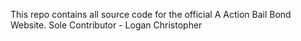 This repo contains all source code for the official A Action Bail Bond Website. 
Sole Contributor - Logan Christopher